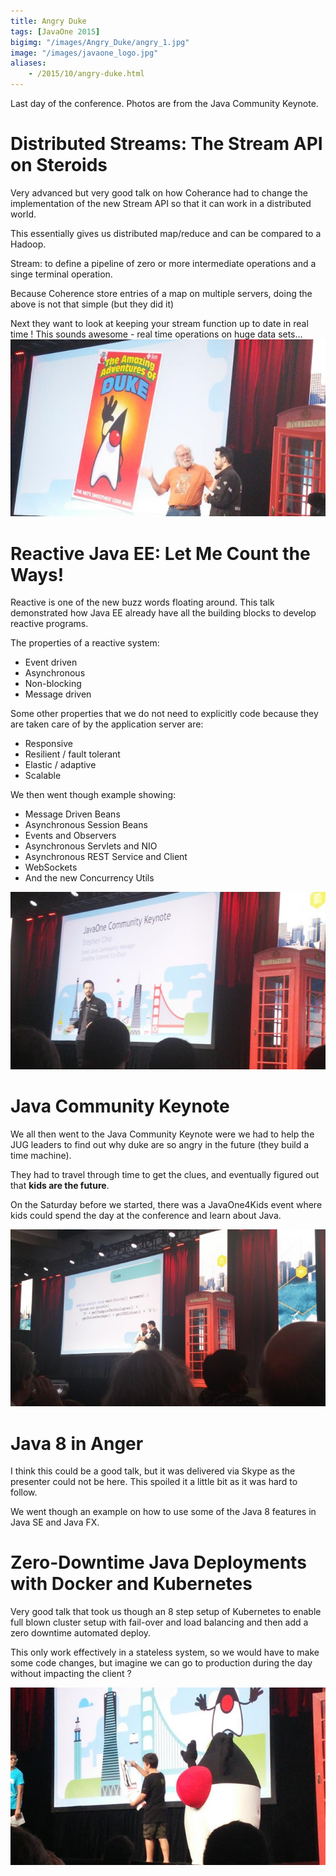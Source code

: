 ```yaml
---
title: Angry Duke
tags: [JavaOne 2015]
bigimg: "/images/Angry_Duke/angry_1.jpg"
image: "/images/javaone_logo.jpg"
aliases:
    - /2015/10/angry-duke.html
---
```

Last day of the conference. Photos are from the Java Community Keynote.

#  Distributed Streams: The Stream API on Steroids
Very advanced but very good talk on how Coherance had to change the implementation of the new Stream API so that it can work in a distributed world.

This essentially gives us distributed map/reduce and can be compared to a Hadoop.

Stream: to define a pipeline of zero or more intermediate operations and a singe terminal operation.

Because Coherence store entries of a map on multiple servers, doing the above is not that simple (but they did it)

Next they want to look at keeping your stream function up to date in real time ! This sounds awesome - real time operations on huge data sets...
![angry_2](/images/Angry_Duke/angry_2.jpg)

# Reactive Java EE: Let Me Count the Ways!
Reactive is one of the new buzz words floating around. This talk demonstrated how Java EE already have all the building blocks to develop reactive programs.

The properties of a reactive system:

* Event driven
* Asynchronous
* Non-blocking
* Message driven

Some other properties that we do not need to explicitly code because they are taken care of by the application server are:

* Responsive
* Resilient / fault tolerant
* Elastic / adaptive
* Scalable

We then went though example showing:

* Message Driven Beans
* Asynchronous Session Beans
* Events and Observers
* Asynchronous Servlets and NIO
* Asynchronous REST Service and Client
* WebSockets
* And the new Concurrency Utils

![angry_3](/images/Angry_Duke/angry_3.jpg)

#  Java Community Keynote

We all then went to the Java Community Keynote were we had to help the JUG leaders to find out why duke are so angry in the future (they build a time machine).

They had to travel through time to get the clues, and eventually figured out that **kids are the future**.

On the Saturday before we started, there was a JavaOne4Kids event where kids could spend the day at the conference and learn about Java.

![angry_4](/images/Angry_Duke/angry_4.jpg)

#  Java 8 in Anger

I think this could be a good talk, but it was delivered via Skype as the presenter could not be here. This spoiled it a little bit as it was hard to follow.

We went though an example on how to use some of the Java 8 features in Java SE and Java FX.

# Zero-Downtime Java Deployments with Docker and Kubernetes

Very good talk that took us though an 8 step setup of Kubernetes to enable full blown cluster setup with fail-over and load balancing and then add a zero downtime automated deploy.

This only work effectively in a stateless system, so we would have to make some code changes, but imagine we can go to production during the day without impacting the client ?

![angry_5](/images/Angry_Duke/angry_5.jpg)
